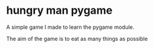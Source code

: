 # hungry man pygame
 A simple game I made to learn the pygame module.

The aim of the game is to eat as many things as possible



